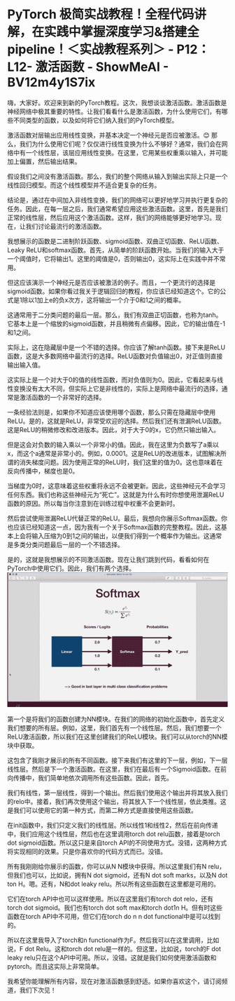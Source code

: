 # PyTorch 极简实战教程！全程代码讲解，在实践中掌握深度学习&搭建全pipeline！＜实战教程系列＞ - P12：L12- 激活函数 - ShowMeAI - BV12m4y1S7ix

嗨，大家好。欢迎来到新的PyTorch教程。这次，我想谈谈激活函数。激活函数是神经网络中极其重要的特性。让我们看看什么是激活函数，为什么使用它们，有哪些不同类型的函数，以及如何将它们纳入我们的PyTorch模型。

激活函数对层输出应用线性变换，并基本决定一个神经元是否应被激活。😊 那么，我们为什么使用它们呢？仅仅进行线性变换为什么不够好？通常，我们会在网络中有一个线性层，该层应用线性变换。在这里，它用某些权重乘以输入，并可能加上偏置，然后输出结果。

假设我们之间没有激活函数。那么，我们的整个网络从输入到输出实际上只是一个线性回归模型。而这个线性模型并不适合更复杂的任务。

结论是，通过在中间加入非线性变换，我们的网络可以更好地学习并执行更复杂的任务。因此，在每一层之后，我们通常希望应用这些激活函数。这里，首先是我们正常的线性层，然后应用这个激活函数。这样，我们的网络能够更好地学习。现在，让我们讨论最流行的激活函数。

我想展示的函数是二进制阶跃函数、sigmoid函数、双曲正切函数、ReLU函数、Leaky ReLU和softmax函数。首先，从简单的阶跃函数开始。当我们的输入大于一个阈值时，它将输出1。这里的阈值是0，否则输出0，这实际上在实践中并不常用。

但这应该演示一个神经元是否应该被激活的例子。而且，一个更流行的选择是sigmoid函数。如果你看过我关于逻辑回归的教程，你应该已经知道这个。它的公式是1除以1加上e的负x次方，这将输出一个介于0和1之间的概率。

这通常用于二分类问题的最后一层。那么，我们有双曲正切函数，也称为tanh。它基本上是一个缩放的sigmoid函数，并且稍微有点偏移。因此，它的输出值在-1和1之间。

实际上，这在隐藏层中是一个不错的选择。你应该了解tanh函数。接下来是ReLU函数，这是大多数网络中最流行的选择。ReLU函数对负值输出0，对正值则直接输出输入值。

这实际上是一个对大于0的值的线性函数，而对负值则为0。因此，它看起来与线性变换没有太大不同，但实际上它是非线性的，实际上是网络中最流行的选择，通常是激活函数的一个非常好的选择。

一条经验法则是，如果你不知道应该使用哪个函数，那么只需在隐藏层中使用ReLU。是的，这就是ReLU，非常受欢迎的选择。然后我们还有泄漏ReLU函数。这是ReLU的稍微修改和改进版本。因此，对于大于0的x，它仍然只输出输入。

但是这会对负数的输入乘以一个非常小的值。因此，我在这里为负数写了a乘以x，而这个a通常是非常小的。例如，0.0001。这是ReLU的改进版本，试图解决所谓的消失梯度问题。因为使用正常的ReLU时，我们这里的值为0。这也意味着在反向传播中，梯度也是0。

当梯度为0时，这意味着这些权重将永远不会被更新。因此，这些神经元不会学习任何东西。我们也称这些神经元为“死亡”。这就是为什么有时你想使用泄漏ReLU函数的原因。所以每当你注意到在训练过程中权重不会更新时。

然后尝试使用泄漏ReLU代替正常的ReLU。最后，我想向你展示Softmax函数。你也应该已经知道这一点，因为我有一个关于Softmax函数的完整教程。因此，这基本上会将输入压缩为0到1之间的输出，以便我们得到一个概率作为输出。这通常是多类分类问题最后一层的一个不错选择。

是的，这就是我想展示的不同激活函数。现在让我们跳到代码，看看如何在PyTorch中使用它们。因此，我们有两个选择。![](img/e9ab40438781f445672555aa3780e63b_1.png)

第一个是将我们的函数创建为NN模块。在我们的网络的初始化函数中，首先定义我们想要的所有层。例如，这里，我们首先有一个线性层。然后，我们想要一个ReLU激活函数，所以我们在这里创建我们的ReLU模块。我们可以从torch的NN模块中获取。

这包含了我刚才展示的所有不同函数。接下来我们有这里的下一层，例如，下一层线性层。然后是下一个激活函数。在这里，我们在最后有一个Sigmoid函数。在前向传播中，我们简单地依次调用所有这些函数。因此，首先。

我们有线性，第一层线性，得到一个输出。然后我们使用这个输出并将其放入我们的relo中。接着，我们再次使用这个输出，将其放入下一个线性层，依此类推。这是我们可以使用它的第一种方式，而第二种方式是直接使用这些函数。

在init函数中，我们只定义我们的线性层。所以线性1和线性2，然后在前向传递中，我们应用这个线性层，然后也在这里调用torch dot relu函数，接着是torch dot sigmoid函数。所以这只是来自torch API的不同使用方式。没错，这两种方式将实现相同的效果。只是你喜欢你的代码方式而已。没错。

所有我刚刚给你展示的函数，你可以从N N模块中获得。所以这里我们有N relu，但我们也可以，比如说，拥有N dot sigmoid，还有N dot soft marks，以及N dot ton H。嗯。还有，N和dot leaky relu。所以所有这些函数在这里都是可用的。

它们在torch API中也可以这样使用。所以在这里我们有torch dot relo，还有torch dot sigmoid。我们也有torch dot soft max和torch dot1n H。但有时这些函数在torch API中不可用，但它们在torch do n n dot functional中是可以找到的。

所以在这里我导入了torch和n functional作为F。然后我可以在这里调用，比如说，F dot Relu。这和torch dot relu是一样的。但这里，比如说，torch的F dot leaky relu只在这个API中可用。所以，没错。这就是我们如何使用激活函数和pytorch。而且这实际上非常简单。

我希望你能理解所有内容，现在对激活函数感到舒适。如果你喜欢这个，请订阅频道，我们下次见！
